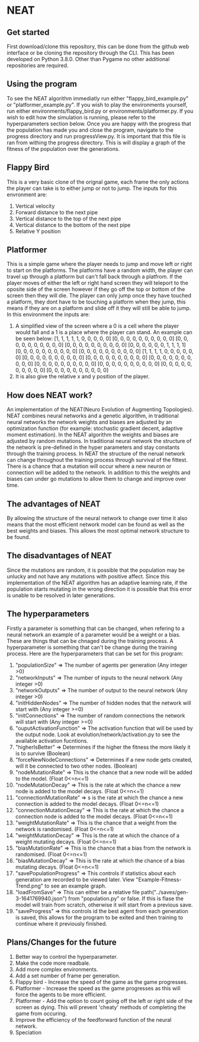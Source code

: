 # NEAT
## Get started
First download/clone this repository, this can be done from the github web interface or be cloning the repository through the CLI. This has been developed on Python 3.8.0. Other than Pygame no other additional repositories are required.
## Using the program
To see the NEAT algorithm immediatly run either "flappy_bird_example.py" or "platformer_example.py". If you wish to play the environments yourself, run either environments/flappy_bird.py or environments/platformer.py.
If you wish to edit how the simulation is running, please refer to the hyperparameters section below.
Once you are happy with the progress that the population has made you and close the program, navigate to the progress directory and run progressView.py. It is important that this file is ran from withing the progress directory. This is will display a graph of the fitness of the population over the generations.
## Flappy Bird
This is a very basic clone of the orignal game, each frame the only actions the player can take is to either jump or not to jump.
The inputs for this envronment are:
1. Vertical velocity
2. Forward distance to the next pipe
3. Vertical distance to the top of the next pipe
4. Vertical distance to the bottom of the next pipe
5. Relative Y position
## Platformer
This is a simple game where the player needs to jump and move left or right to start on the platforms. The platforms have a random width, the player can travel up through a platform but can't fall back through a platfrom. If the player moves of either the left or right hand screen they will teleport to the oposite side of the screen however if they go off the top or bottom of the screen then they will die. The player can only jump once they have touched a platform, they dont have to be touching a platform when they jump, this means if they are on a platform and slide off it they will still be able to jump.
In this environment the inputs are:
1. A simplified view of the screen where a 0 is a cell where the player would fall and a 1 is a place where the player can stand. An example can be seen below:
[1, 1, 1, 1, 1, 0, 0, 0, 0, 0]
[0, 0, 0, 0, 0, 0, 0, 0, 0, 0]
[0, 0, 0, 0, 0, 0, 0, 0, 0, 0]
[0, 0, 0, 0, 0, 0, 0, 0, 0, 0]
[0, 0, 0, 0, 0, 0, 1, 1, 1, 1]
[0, 0, 0, 0, 0, 0, 0, 0, 0, 0]
[0, 0, 0, 0, 0, 0, 0, 0, 0, 0]
[1, 1, 1, 1, 0, 0, 0, 0, 0, 0]
[0, 0, 0, 0, 0, 0, 0, 0, 0, 0]
[0, 0, 0, 0, 0, 0, 0, 0, 0, 0]
[0, 0, 0, 0, 0, 0, 0, 0, 0, 0]
[0, 0, 0, 0, 0, 0, 0, 0, 0, 0]
[0, 0, 0, 0, 0, 0, 0, 0, 0, 0]
[0, 0, 0, 0, 0, 0, 0, 0, 0, 0]
[0, 0, 0, 0, 0, 0, 0, 0, 0, 0]
2. It is also give the relative x and y position of the player.

## How does NEAT work?
An implementation of the NEAT(Neuro Evolution of Augmenting Topologies). NEAT combines neural networks and a genetic algorithm, in traditional neural networks the network weights and biases are adjusted by an optimization function (for example: stochastic gradient decent, adaptive moment estimation). In the NEAT algorithm the weights and biases are adjusted by random mutations. In traditional neural network the structure of the network is pre-defined in the hyper parameters and stay constants through the training process. In NEAT the structure of the nerual network can change throughout the training process through survival of the fittest. There is a chance that a mutation will occur where a new neuron or connection will be added to the network. In addition to this the weights and biases can under go mutations to allow them to change and improve over time.
## The advantages of NEAT
By allowing the structure of the neural network to change over time it also means that the most efficient network model can be found as well as the best weights and biases. This allows the most optimal network structure to be found.
## The disadvantages of NEAT
Since the mutations are random, it is possible that the population may be unlucky and not have any mutations with positive affect. Since this implementation of the NEAT algorithm has an adaptive learning rate, if the population starts mutating in the wrong direction it is possible that this error is unable to be resolved in later generations.
## The hyperparameters
Firstly a parameter is something that can be changed, when refering to a neural network an example of a parameter would be a weight or a bias. These are things that can be chnaged during the training process. A hyperparameter is something that can't be change during the training process. Here are the hyperparameters that can be set for this program:
1. "populationSize" => The number of agents per generation (Any integer >0)
2. "networkInputs" => The number of inputs to the neural network (Any integer >0)
3. "networkOutputs" => The number of output to the neural network (Any integer >0)
4. "initHiddenNodes" => The number of hidden nodes that the network will start with (Any integer >=0)
5. "initConnections" => The number of random connections the network will start with (Any integer >=0)
6. "ouputActivationFunction" => The activation function that will be used by the output node. Look at evolution/network/activation.py to see the available activation fucntions.
7. "higherIsBetter" => Determines if the higher the fitness the more likely it is to survive (Boolean)
8. "forceNewNodeConnections" => Determines if a new node gets created, will it be connected to two other nodes. (Boolean)
9. "nodeMutationRate" => This is the chance that a new node will be added to the model. (Float 0<=n<=1)
10. "nodeMutationDecay" => This is the rate at which the chance a new node is added to the model decays. (Float 0<=n<=1)
11. "connectionMutationRate" => s is the rate at which the chance a new connection is added to the model decays. (Float 0<=n<=1)
12. "connectionMutationDecay" => This is the rate at which the chance a connection node is added to the model decays. (Float 0<=n<=1)
13. "weightMutationRate" => This is the chance that a weight from the network is randomised. (Float 0<=n<=1)
14. "weightMutationDecay" => This is the rate at which the chance of a weight mutating decays. (Float 0<=n<=1)
15. "biasMutationRate" => This is the chance that a bias from the network is randomised. (Float 0<=n<=1)
16. "biasMutationDecay" => This is the rate at which the chance of a bias mutating decays. (Float 0<=n<=1)
17. "savePopulationProgress" => This controls if statistics about each generation are recorded to be viewed later. View "Example-Fitness-Trend.png" to see an example graph.
18. "loadFromSave" => This can either be a relative file path("../saves/gen-3-1641769940.json") from "population.py" or false. If this is flase the model will train from scratch, otherwise it will start from a previous save.
19. "saveProgress" => this controls id the best agent from each generation is saved, this allows for the program to be exited and then training to continue where it previously finished.
## Plans/Changes for the future
1. Better way to control the hyperparameter.
2. Make the code more readbale.
3. Add more complex environments.
4. Add a set number of frame per generation.
5. Flappy bird - Increase the speed of the game as the game progresses.
6. Platformer - Increase the speed as the game progresses as this will force the agents to be more efficient.
7. Platformer - Add the option to count going off the left or right side of the screen as dying. This will prevent 'cheaty' methods of completing the game from occuring.
8. Improve the efficiency of the feedforward function of the neural network.
9. Speciation
